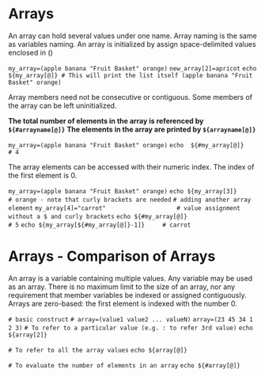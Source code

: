 # Arrays

An array can hold several values under one name. Array naming is the same as variables naming. An array is initialized by assign space-delimited values enclosed in ()

`my_array=(apple banana "Fruit Basket" orange)`
`new_array[2]=apricot`
`echo ${my_array[@]} # This will print the list itself (apple banana "Fruit Basket" orange)`

Array members need not be consecutive or contiguous. Some members of the array can be left uninitialized.

**The total number of elements in the array is referenced by `${#arrayname[@]}`**
**The elements in the array are printed by `${arrayname[@]}`**

`my_array=(apple banana "Fruit Basket" orange)`
`echo  ${#my_array[@]}                   # 4`

The array elements can be accessed with their numeric index. The index of the first element is 0.

`my_array=(apple banana "Fruit Basket" orange)`
`echo ${my_array[3]}                     # orange - note that curly brackets are needed`
`# adding another array element`
`my_array[4]="carrot"                    # value assignment without a $ and curly brackets`
`echo ${#my_array[@]}                    # 5`
`echo ${my_array[${#my_array[@]}-1]}     # carrot`

# Arrays - Comparison of Arrays

An array is a variable containing multiple values. Any variable may be used as an array. There is no maximum limit to the size of an array, nor any requirement that member variables be indexed or assigned contiguously. Arrays are zero-based: the first element is indexed with the number 0.

`# basic construct`
`# array=(value1 value2 ... valueN)`
`array=(23 45 34 1 2 3)`
`# To refer to a particular value (e.g. : to refer 3rd value)`
`echo ${array[2]}`

`# To refer to all the array values`
`echo ${array[@]}`

`# To evaluate the number of elements in an array`
`echo ${#array[@]}`